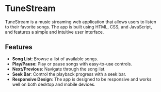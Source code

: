 # TuneStream

TuneStream is a music streaming web application that allows users to listen to their favorite songs. The app is built using HTML, CSS, and JavaScript, and features a simple and intuitive user interface.

## Features

- **Song List**: Browse a list of available songs.
- **Play/Pause**: Play or pause songs with easy-to-use controls.
- **Next/Previous**: Navigate through the song list.
- **Seek Bar**: Control the playback progress with a seek bar.
- **Responsive Design**: The app is designed to be responsive and works well on both desktop and mobile devices.
